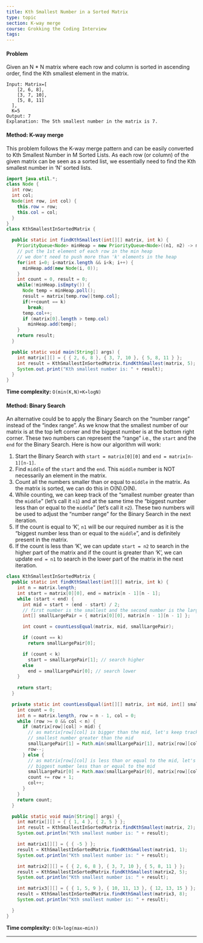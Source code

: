 ```yaml
---
title: Kth Smallest Number in a Sorted Matrix
type: topic
section: K-way merge
course: Grokking the Coding Interview
tags:
---
```

#### Problem
Given an N * N matrix where each row and column is sorted in ascending order, find the Kth smallest element in the matrix.
```
Input: Matrix=[
    [2, 6, 8], 
    [3, 7, 10],
    [5, 8, 11]
  ], 
  K=5
Output: 7
Explanation: The 5th smallest number in the matrix is 7.
```

#### Method: K-way merge
This problem follows the K-way merge pattern and can be easily converted to Kth Smallest Number in M Sorted Lists. As each row (or column) of the given matrix can be seen as a sorted list, we essentially need to find the Kth smallest number in ‘N’ sorted lists.
```java
import java.util.*;
class Node {
  int row;
  int col;
  Node(int row, int col) {
    this.row = row;
    this.col = col;
  }
}
class KthSmallestInSortedMatrix {

  public static int findKthSmallest(int[][] matrix, int k) {
    PriorityQueue<Node> minHeap = new PriorityQueue<Node>((n1, n2) -> matrix[n1.row][n1.col] - matrix[n2.row][n2.col]);
    // put the 1st element of each row in the min heap
    // we don't need to push more than 'k' elements in the heap
    for(int i=0; i<matrix.length && i<k; i++) {
      minHeap.add(new Node(i, 0));
    }
    int count = 0, result = 0;
    while(!minHeap.isEmpty()) {
      Node temp = minHeap.poll();
      result = matrix[temp.row][temp.col];
      if(++count == k)
        break;
      temp.col++;
      if (matrix[0].length > temp.col)
        minHeap.add(temp);
    }
    return result;
  }

  public static void main(String[] args) {
    int matrix[][] = { { 2, 6, 8 }, { 3, 7, 10 }, { 5, 8, 11 } };
    int result = KthSmallestInSortedMatrix.findKthSmallest(matrix, 5);
    System.out.print("Kth smallest number is: " + result);
  }
}
```
**Time complexity:** `O(min(K,N)+K∗logN)`

#### Method: Binary Search
An alternative could be to apply the Binary Search on the “number range” instead of the “index range”. As we know that the smallest number of our matrix is at the top left corner and the biggest number is at the bottom right corner. These two numbers can represent the “range” i.e., the `start` and the `end` for the Binary Search. Here is how our algorithm will work:
1. Start the Binary Search with `start = matrix[0][0]` and `end = matrix[n-1][n-1]`.
1. Find `middle` of the `start` and the `end`. This `middle` number is NOT necessarily an element in the matrix.
1. Count all the numbers smaller than or equal to `middle` in the matrix. As the matrix is sorted, we can do this in O(N).O(N).
1. While counting, we can keep track of the “smallest number greater than the `middle`” (let’s call it `n1`) and at the same time the “biggest number less than or equal to the `middle`” (let’s call it `n2`). These two numbers will be used to adjust the “number range” for the Binary Search in the next iteration.
1. If the count is equal to ‘K’, `n1` will be our required number as it is the “biggest number less than or equal to the `middle`”, and is definitely present in the matrix.
1. If the count is less than ‘K’, we can update `start = n2` to search in the higher part of the matrix and if the count is greater than ‘K’, we can update `end = n1` to search in the lower part of the matrix in the next iteration.

```java
class KthSmallestInSortedMatrix {
  public static int findKthSmallest(int[][] matrix, int k) {
    int n = matrix.length;
    int start = matrix[0][0], end = matrix[n - 1][n - 1];
    while (start < end) {
      int mid = start + (end - start) / 2;
      // first number is the smallest and the second number is the largest
      int[] smallLargePair = { matrix[0][0], matrix[n - 1][n - 1] };

      int count = countLessEqual(matrix, mid, smallLargePair);

      if (count == k)
        return smallLargePair[0];

      if (count < k)
        start = smallLargePair[1]; // search higher
      else
        end = smallLargePair[0]; // search lower
    }
 
    return start;
  }

  private static int countLessEqual(int[][] matrix, int mid, int[] smallLargePair) {
    int count = 0;
    int n = matrix.length, row = n - 1, col = 0;
    while (row >= 0 && col < n) {
      if (matrix[row][col] > mid) {
        // as matrix[row][col] is bigger than the mid, let's keep track of the
        // smallest number greater than the mid
        smallLargePair[1] = Math.min(smallLargePair[1], matrix[row][col]);
        row--;
      } else {
        // as matrix[row][col] is less than or equal to the mid, let's keep track of the
        // biggest number less than or equal to the mid
        smallLargePair[0] = Math.max(smallLargePair[0], matrix[row][col]);
        count += row + 1;
        col++;
      }
    }
    return count;
  }

  public static void main(String[] args) {
    int matrix[][] = { { 1, 4 }, { 2, 5 } };
    int result = KthSmallestInSortedMatrix.findKthSmallest(matrix, 2);
    System.out.println("Kth smallest number is: " + result);

    int matrix1[][] = { { -5 } };
    result = KthSmallestInSortedMatrix.findKthSmallest(matrix1, 1);
    System.out.println("Kth smallest number is: " + result);

    int matrix2[][] = { { 2, 6, 8 }, { 3, 7, 10 }, { 5, 8, 11 } };
    result = KthSmallestInSortedMatrix.findKthSmallest(matrix2, 5);
    System.out.println("Kth smallest number is: " + result);

    int matrix3[][] = { { 1, 5, 9 }, { 10, 11, 13 }, { 12, 13, 15 } };
    result = KthSmallestInSortedMatrix.findKthSmallest(matrix3, 8);
    System.out.println("Kth smallest number is: " + result);

  }
}
```

**Time complexity:** `O(N∗log(max−min))`

---